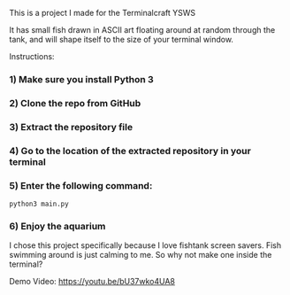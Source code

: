 
This is a project I made for the Terminalcraft YSWS

It has small fish drawn in ASCII art floating around at random through the tank, and will shape itself to the size of your terminal window.

Instructions:

### 1) Make sure you install Python 3

### 2) Clone the repo from GitHub

### 3) Extract the repository file

### 4) Go to the location of the extracted repository in your terminal

###  5) Enter the following command:


```
python3 main.py
```


### 6) Enjoy the aquarium

I chose this project specifically because I love fishtank screen savers. Fish swimming around is just calming to me. So why not make one inside the terminal?

Demo Video: https://youtu.be/bU37wko4UA8

